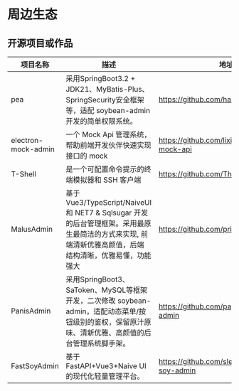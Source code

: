 # 周边生态

## 开源项目或作品

| 项目名称                | 描述                                                                                                 | 地址                                           |
|---------------------|----------------------------------------------------------------------------------------------------|----------------------------------------------|
| pea                 | 采用SpringBoot3.2 + JDK21、MyBatis-Plus、SpringSecurity安全框架等，适配 soybean-admin 开发的简单权限系统。               | https://github.com/haitang1894/pea           |
| electron-mock-admin | 一个 Mock Api 管理系统，帮助前端开发伙伴快速实现接口的 mock                                                              | https://github.com/lixin59/electron-mock-api |
| T-Shell             | 是一个可配置命令提示的终端模拟器和 SSH 客户端                                                                          | https://github.com/TheBlindM/T-Shell         |
| MalusAdmin          | 基于 Vue3/TypeScript/NaiveUI 和 NET7 & Sqlsugar 开发的后台管理框架。采用最原生最简洁的方式来实现, 前端清新优雅高颜值，后端 结构清晰，优雅易懂，功能强大 | https://github.com/pridejoy/MalusAdmin       |
| PanisAdmin          | 采用SpringBoot3、SaToken、MySQL等框架开发，二次修改 soybean-admin，适配动态菜单/按钮级别的鉴权，保留原汁原味、清新优雅、高颜值的后台管理系统脚手架。      | https://github.com/paynezhuang/panis-admin   |
| FastSoyAdmin        | 基于 FastAPI+Vue3+Naive UI 的现代化轻量管理平台。                                                               | https://github.com/sleep1223/fast-soy-admin  |
